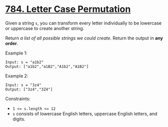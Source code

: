# [784. Letter Case Permutation](https://leetcode.com/problems/letter-case-permutation/)

Given a string `s`, you can transform every letter individually to be lowercase or uppercase to create another string.

Return _a list of all possible strings we could create_. Return the output in **any order**.


Example 1:
```
Input: s = "a1b2"
Output: ["a1b2","a1B2","A1b2","A1B2"]
```
Example 2:
```
Input: s = "3z4"
Output: ["3z4","3Z4"]
```

Constraints:
* `1 <= s.length <= 12`
* `s` consists of lowercase English letters, uppercase English letters, and digits.
